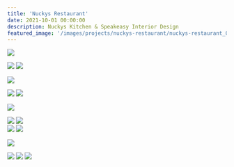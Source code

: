 ```yaml
---
title: 'Nuckys Restaurant'
date: 2021-10-01 00:00:00
description: Nuckys Kitchen & Speakeasy Interior Design
featured_image: '/images/projects/nuckys-restaurant/nuckys-restaurant_00.jpg'
---
```


![]({{site.baseurl}}/images/projects/nuckys-restaurant/nuckys-restaurant_01.jpg)

<div class="gallery" data-columns="2">
  <img src="{{site.baseurl}}/images/projects/nuckys-restaurant/nuckys-restaurant_03.jpg">
  <img src="{{site.baseurl}}/images/projects/nuckys-restaurant/nuckys-restaurant_09.jpg">
</div>

![]({{site.baseurl}}/images/projects/nuckys-restaurant/nuckys-restaurant_04.jpg)

<div class="gallery" data-columns="2">
  <img src="{{site.baseurl}}/images/projects/nuckys-restaurant/nuckys-restaurant_11.jpg">
  <img src="{{site.baseurl}}/images/projects/nuckys-restaurant/nuckys-restaurant_13.jpg">
</div>

![]({{site.baseurl}}/images/projects/nuckys-restaurant/nuckys-restaurant_12.jpg)


<div class="gallery" data-columns="2">
  <img src="{{site.baseurl}}/images/projects/nuckys-restaurant/nuckys-restaurant_14.jpg">
  <img src="{{site.baseurl}}/images/projects/nuckys-restaurant/nuckys-restaurant_06.jpg">
</div>


<div class="gallery" data-columns="2">
  <img src="{{site.baseurl}}/images/projects/nuckys-restaurant/nuckys-restaurant_16.jpg">
  <img src="{{site.baseurl}}/images/projects/nuckys-restaurant/nuckys-restaurant_17.jpg">
</div>


![]({{site.baseurl}}/images/projects/nuckys-restaurant/nuckys-restaurant_08.jpg)


<div class="gallery" data-columns="3">
  <img src="{{site.baseurl}}/images/projects/nuckys-restaurant/nuckys-restaurant_18.jpg">
  <img src="{{site.baseurl}}/images/projects/nuckys-restaurant/nuckys-restaurant_19.jpg">
  <img src="{{site.baseurl}}/images/projects/nuckys-restaurant/nuckys-restaurant_20.jpg">  
</div>

